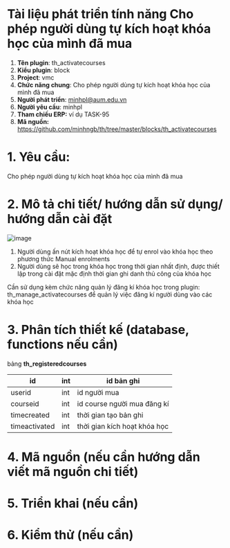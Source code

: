 # **Tài liệu phát triển tính năng Cho phép người dùng tự kích hoạt khóa học của mình đã mua**

1.  **Tên plugin**: th_activatecourses
2.  **Kiểu plugin**: block
3. **Project**:  vmc
4.  **Chức năng chung**: Cho phép người dùng tự kích hoạt khóa học của mình đã mua
5. **Người phát triển**: minhpl@aum.edu.vn
6. **Người yêu cầu**: minhpl
7. **Tham chiếu ERP:** ví dụ TASK-95
8. **Mã nguồn:**  https://github.com/minhngb/th/tree/master/blocks/th_activatecourses

# 1. Yêu cầu:
Cho phép người dùng tự kích hoạt khóa học của mình đã mua

# 2. Mô tả chi tiết/ hướng dẫn sử dụng/ hướng dẫn cài đặt
![image](https://user-images.githubusercontent.com/13426817/158002615-eb647798-86c9-4c0a-90c7-8e839707f94c.png)

 1. Người dùng ấn nút kích hoạt khóa học để tự enrol vào khóa học theo phương thức Manual enrolments
 2. Người dùng sẽ học trong khóa học trong thời gian nhất định, được thiết lập trong cài đặt mặc định thời gian ghi danh thủ công của khóa học

 Cần sử dụng kèm chức năng quản lý đăng kí khóa học trong plugin: th_manage_activatecourses để quản lý việc đăng kí người dùng vào các khóa học
 
# 3. Phân tích thiết kế (database, functions nếu cần)
bảng **th_registeredcourses**

| id            | int | id bản ghi                   |
|---------------|-----|------------------------------|
| userid        | int | id người mua                 |
| courseid      | int | id course người mua đăng kí  |
| timecreated   | int | thời gian tạo bản ghi        |
| timeactivated | int | thời gian kích hoạt khóa học |

# 4. Mã nguồn (nếu cần hướng dẫn viết mã nguồn chi tiết)

# 5. Triển khai (nếu cần)

# 6. Kiểm thử (nếu cần)

